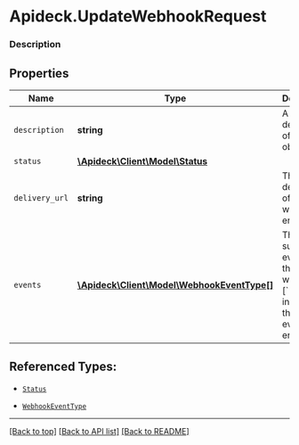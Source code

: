 # Apideck.UpdateWebhookRequest

### Description

## Properties
Name | Type | Description | Notes
------------ | ------------- | ------------- | -------------
`description` | **string** | A description of the object. | [optional] 
`status` | [**\Apideck\Client\Model\Status**](Status.md) |  | [optional] 
`delivery_url` | **string** | The delivery url of the webhook endpoint. | [optional] 
`events` | [**\Apideck\Client\Model\WebhookEventType[]**](WebhookEventType.md) | The list of subscribed events for this webhook. [&#x60;*&#x60;] indicates that all events are enabled. | [optional] 





## Referenced Types:

* [`Status`](Status.md)

* [`WebhookEventType`](WebhookEventType.md)

---

[[Back to top]](#) [[Back to API list]](../../../../README.md#documentation-for-api-endpoints) [[Back to README]](../../../../README.md)


